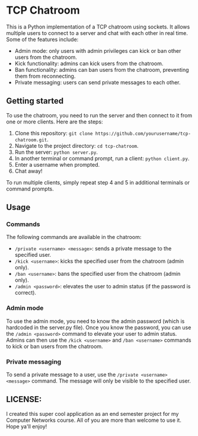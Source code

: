 # TCP Chatroom

This is a Python implementation of a TCP chatroom using sockets. It allows multiple users to connect to a server and chat with each other in real time. Some of the features include:

- Admin mode: only users with admin privileges can kick or ban other users from the chatroom.
- Kick functionality: admins can kick users from the chatroom.
- Ban functionality: admins can ban users from the chatroom, preventing them from reconnecting.
- Private messaging: users can send private messages to each other.

## Getting started

To use the chatroom, you need to run the server and then connect to it from one or more clients. Here are the steps:

1. Clone this repository: `git clone https://github.com/yourusername/tcp-chatroom.git`.
2. Navigate to the project directory: `cd tcp-chatroom`.
3. Run the server: `python server.py`.
4. In another terminal or command prompt, run a client: `python client.py`.
5. Enter a username when prompted.
6. Chat away!

To run multiple clients, simply repeat step 4 and 5 in additional terminals or command prompts.

## Usage

### Commands

The following commands are available in the chatroom:

- `/private <username> <message>`: sends a private message to the specified user.
- `/kick <username>`: kicks the specified user from the chatroom (admin only).
- `/ban <username>`: bans the specified user from the chatroom (admin only).
- `/admin <password>`: elevates the user to admin status (if the password is correct).

### Admin mode

To use the admin mode, you need to know the admin password (which is hardcoded in the server.py file). Once you know the password, you can use the `/admin <password>` command to elevate your user to admin status. Admins can then use the `/kick <username>` and `/ban <username>` commands to kick or ban users from the chatroom.

### Private messaging

To send a private message to a user, use the `/private <username> <message>` command. The message will only be visible to the specified user.

## LICENSE:

I created this super cool application as an end semester project for my Computer Networks course. All of you are more than welcome to use it. Hope ya'll enjoy!
